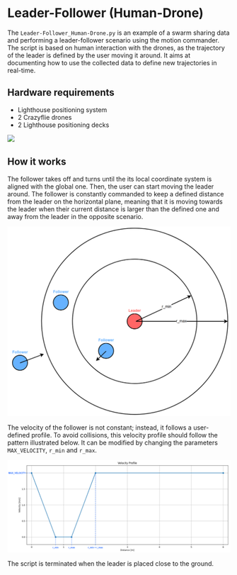 # Leader-Follower (Human-Drone)

The `Leader-Follower_Human-Drone.py` is an example of a swarm sharing data and performing a leader-follower scenario using the motion commander.
The script is based on human interaction with the drones, as the trajectory of the leader is defined by the user moving it around.
It aims at documenting how to use the collected data to define new trajectories in real-time.

## Hardware requirements
- Lighthouse positioning system
- 2 Crazyflie drones
- 2 Lighthouse positioning decks

![](resources/Hardware.JPG)

## How it works
The follower takes off and turns until the its local coordinate system is aligned with the global one.
Then, the user can start moving the leader around.
The follower is constantly commanded to keep a defined distance from the leader on the horizontal plane, meaning that it is moving towards the leader when their current distance is larger than the defined one and away from the leader in the opposite scenario.

![](resources/BehaviorSketch.png)

The velocity of the follower is not constant; instead, it follows a user-defined profile. To avoid collisions, this velocity profile should follow the pattern illustrated below. It can be modified by changing the parameters `MAX_VELOCITY`, `r_min` and `r_max`.

![](resources/VelocityProfile.png)


The script is terminated when the leader is placed close to the ground.




